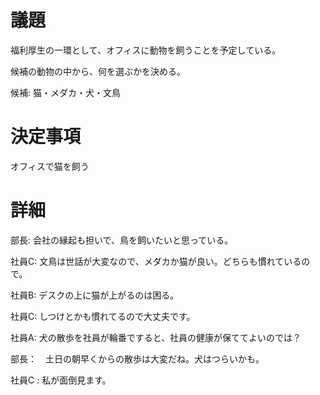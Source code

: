 # 議題
福利厚生の一環として、オフィスに動物を飼うことを予定している。

候補の動物の中から、何を選ぶかを決める。

候補: 猫・メダカ・犬・文鳥

# 決定事項
オフィスで猫を飼う

# 詳細
部長: 会社の縁起も担いで、鳥を飼いたいと思っている。

社員C: 文鳥は世話が大変なので、メダカか猫が良い。どちらも慣れているので。

社員B: デスクの上に猫が上がるのは困る。

社員C: しつけとかも慣れてるので大丈夫です。

社員A: 犬の散歩を社員が輪番ですると、社員の健康が保ててよいのでは？

部長：　土日の朝早くからの散歩は大変だね。犬はつらいかも。

社員C : 私が面倒見ます。

